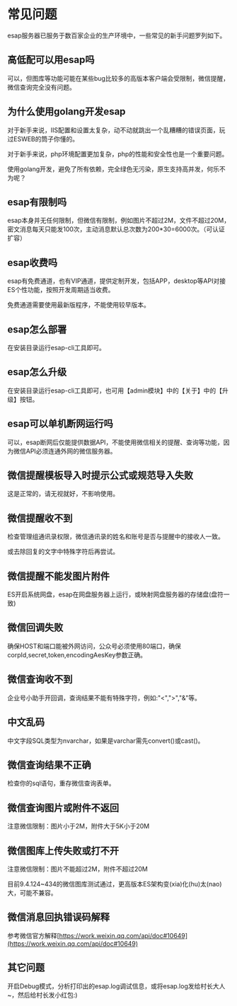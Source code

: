 # 常见问题
esap服务器已服务于数百家企业的生产环境中，一些常见的新手问题罗列如下。

## 高低配可以用esap吗
可以，但图库等功能可能在某些bug比较多的高版本客户端会受限制，微信提醒，微信查询完全没有问题。

## 为什么使用golang开发esap
对于新手来说，IIS配置和设置太复杂，动不动就跳出一个乱糟糟的错误页面，玩过ESWEB的筒子你懂的。

对于新手来说，php环境配置更加复杂，php的性能和安全性也是一个重要问题。

使用golang开发，避免了所有依赖，完全绿色无污染，原生支持高并发，何乐不为呢？

## esap有限制吗
esap本身并无任何限制，但微信有限制，例如图片不超过2M，文件不超过20M，密文消息每天只能发100次，主动消息默认总次数为200*30=6000次。（可认证扩容）

## esap收费吗
esap有免费通道，也有VIP通道，提供定制开发，包括APP，desktop等API对接ES个性功能，按照开发周期适当收费。

免费通道需要使用最新版程序，不能使用较早版本。

## esap怎么部署
在安装目录运行esap-cli工具即可。

## esap怎么升级
在安装目录运行esap-cli工具即可，也可用【admin模块】中的【关于】中的【升级】按钮。

## esap可以单机断网运行吗
可以，esap断网后仅能提供数据API，不能使用微信相关的提醒、查询等功能，因为微信API必须连通外网的微信服务器。

## 微信提醒模板导入时提示公式或规范导入失败
这是正常的，请无视就好，不影响使用。

## 微信提醒收不到
检查管理组通讯录权限，微信通讯录的姓名和账号是否与提醒中的接收人一致。

或去除回复的文字中特殊字符后再尝试。

## 微信提醒不能发图片附件
ES开启系统网盘，esap在网盘服务器上运行，或映射网盘服务器的存储盘(盘符一致)

## 微信回调失败
确保HOST和端口能被外网访问，公众号必须使用80端口，确保corpId,secret,token,encodingAesKey参数正确。

## 微信查询收不到
企业号小助手开回调，查询结果不能有特殊字符，例如:"<",">","&"等。

## 中文乱码
中文字段SQL类型为nvarchar，如果是varchar需先convert()或cast()。

## 微信查询结果不正确
检查你的sql语句，重存微信查询表单。

## 微信查询图片或附件不返回
注意微信限制：图片小于2M，附件大于5K小于20M

## 微信图库上传失败或打不开
注意微信限制：图片不能超过2M，附件不超过20M

目前9.4.124~434的微信图库测试通过，更高版本ES架构变(xia)化(hu)太(nao)大，可能不兼容。

## 微信消息回执错误码解释
参考微信官方解释[https://work.weixin.qq.com/api/doc#10649](https://work.weixin.qq.com/api/doc#10649)

## 其它问题
开启Debug模式，分析打印出的esap.log调试信息，或将esap.log发给村长大人~，然后给村长发小红包:)
